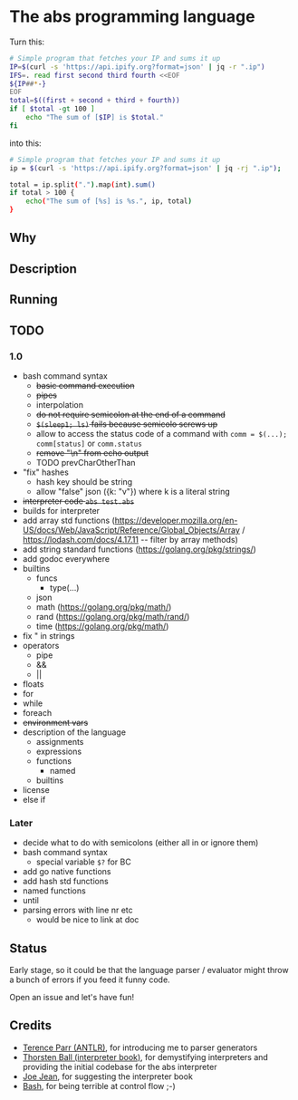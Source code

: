 # The abs programming language

Turn this:

``` bash
# Simple program that fetches your IP and sums it up
IP=$(curl -s 'https://api.ipify.org?format=json' | jq -r ".ip")
IFS=. read first second third fourth <<EOF
${IP##*-}
EOF
total=$((first + second + third + fourth))
if [ $total -gt 100 ]
    echo "The sum of [$IP] is $total."
fi
```

into this:

``` bash
# Simple program that fetches your IP and sums it up
ip = $(curl -s 'https://api.ipify.org?format=json' | jq -rj ".ip");

total = ip.split(".").map(int).sum()
if total > 100 {
    echo("The sum of [%s] is %s.", ip, total)
}
```

## Why

## Description

## Running

## TODO

### 1.0

* bash command syntax
  * ~~basic command execution~~
  * ~~pipes~~
  * interpolation
  * ~~do not require semicolon at the end of a command~~
  * ~~`$(sleep1; ls)` fails because semicolo screws up~~
  * allow to access the status code of a command with `comm = $(...); comm[status]` or `comm.status`
  * ~~remove "\n" from echo output~~
  * TODO prevCharOtherThan
* "fix" hashes
  * hash key should be string
  * allow "false" json ({k: "v"}) where k is a literal string
* ~~interpreter code `abs test.abs`~~
* builds for interpreter
* add array std functions (https://developer.mozilla.org/en-US/docs/Web/JavaScript/Reference/Global_Objects/Array / https://lodash.com/docs/4.17.11 -- filter by array methods)
* add string standard functions (https://golang.org/pkg/strings/)
* add godoc everywhere
* builtins
  * funcs
    * type(...)
  * json
  * math (https://golang.org/pkg/math/)
  * rand (https://golang.org/pkg/math/rand/)
  * time (https://golang.org/pkg/math/)
* fix \" in strings
* operators
    * pipe
    * &&
    * ||
* floats
* for
* while
* foreach
* ~~environment vars~~
* description of the language
  * assignments
  * expressions
  * functions
    * named
  * builtins
* license
* else if

### Later

* decide what to do with semicolons (either all in or ignore them)
* bash command syntax
  * special variable `$?` for BC
* add go native functions
* add hash std functions
* named functions
* until
* parsing errors with line nr etc
  * would be nice to link at doc

## Status

Early stage, so it could be that the language parser / evaluator might throw a bunch
of errors if you feed it funny code.

Open an issue and let's have fun!

## Credits

* [Terence Parr (ANTLR)](https://www.antlr.org/), for introducing me to parser generators
* [Thorsten Ball (interpreter book)](https://interpreterbook.com/), for demystifying interpreters and providing the initial codebase for the abs interpreter
* [Joe Jean](https://www.joejean.net/), for suggesting the interpreter book
* [Bash](https://en.wikipedia.org/wiki/Bash_(Unix_shell)), for being terrible at control flow ;-)